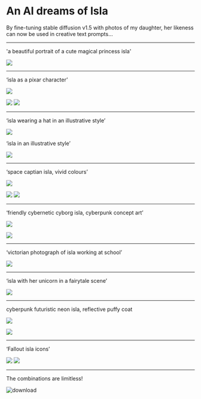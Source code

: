# An AI dreams of Isla
By fine-tuning stable diffusion v1.5 with photos of my daughter, her likeness can now be used in creative text prompts…

----------

 'a beautiful portrait of a cute magical princess isla'

![](https://paper-attachments.dropboxusercontent.com/s_4CA7879DFC94C70670B62BC56CEAECFF9631B09CE8EA1AF056EA901EF99BFBA7_1667443626875_image.png)



----------

 ‘isla as a pixar character’

![](https://paper-attachments.dropboxusercontent.com/s_4CA7879DFC94C70670B62BC56CEAECFF9631B09CE8EA1AF056EA901EF99BFBA7_1667443988180_image.png)

![](https://paper-attachments.dropboxusercontent.com/s_4CA7879DFC94C70670B62BC56CEAECFF9631B09CE8EA1AF056EA901EF99BFBA7_1667444000241_image.png)
![](https://paper-attachments.dropboxusercontent.com/s_4CA7879DFC94C70670B62BC56CEAECFF9631B09CE8EA1AF056EA901EF99BFBA7_1667444015549_image.png)

----------

 ‘isla wearing a hat in an illustrative style’

![](https://paper-attachments.dropboxusercontent.com/s_4CA7879DFC94C70670B62BC56CEAECFF9631B09CE8EA1AF056EA901EF99BFBA7_1667444327065_image.png)


 ‘isla in an illustrative style’

![](https://paper-attachments.dropboxusercontent.com/s_4CA7879DFC94C70670B62BC56CEAECFF9631B09CE8EA1AF056EA901EF99BFBA7_1667444339275_image.png)

----------

 ‘space captian isla, vivid colours’

![](https://paper-attachments.dropboxusercontent.com/s_4CA7879DFC94C70670B62BC56CEAECFF9631B09CE8EA1AF056EA901EF99BFBA7_1667443564032_file.png)

![](https://paper-attachments.dropboxusercontent.com/s_4CA7879DFC94C70670B62BC56CEAECFF9631B09CE8EA1AF056EA901EF99BFBA7_1667443890597_file.png)
![](https://paper-attachments.dropboxusercontent.com/s_4CA7879DFC94C70670B62BC56CEAECFF9631B09CE8EA1AF056EA901EF99BFBA7_1667443925981_file.png)

----------

‘friendly cybernetic cyborg isla, cyberpunk concept art’

![](https://paper-attachments.dropboxusercontent.com/s_4CA7879DFC94C70670B62BC56CEAECFF9631B09CE8EA1AF056EA901EF99BFBA7_1667443571784_image.png)

![](https://paper-attachments.dropboxusercontent.com/s_4CA7879DFC94C70670B62BC56CEAECFF9631B09CE8EA1AF056EA901EF99BFBA7_1667443582467_image.png)

----------

‘victorian photograph of isla working at school’

![](https://paper-attachments.dropboxusercontent.com/s_4CA7879DFC94C70670B62BC56CEAECFF9631B09CE8EA1AF056EA901EF99BFBA7_1667444532840_00377-218899951-victorian+photograph+of+islabarrass+working+at+school+highly+detailed+sharp+focus+Trending+on+Artstation+HQ+deviantart+art.png)

----------

‘isla with her unicorn in a fairytale scene’

![](https://paper-attachments.dropboxusercontent.com/s_4CA7879DFC94C70670B62BC56CEAECFF9631B09CE8EA1AF056EA901EF99BFBA7_1667444718182_00018-2762205800-a+beautiful+p___.png)



----------

cyberpunk futuristic neon isla, reflective puffy coat

![](https://paper-attachments.dropboxusercontent.com/s_4CA7879DFC94C70670B62BC56CEAECFF9631B09CE8EA1AF056EA901EF99BFBA7_1667443591302_image.png)

![](https://paper-attachments.dropboxusercontent.com/s_4CA7879DFC94C70670B62BC56CEAECFF9631B09CE8EA1AF056EA901EF99BFBA7_1667443679551_grid-0011.jpg)

----------

‘Fallout isla icons’

![](https://paper-attachments.dropboxusercontent.com/s_4CA7879DFC94C70670B62BC56CEAECFF9631B09CE8EA1AF056EA901EF99BFBA7_1667444173317_image.png)
![](https://paper-attachments.dropboxusercontent.com/s_4CA7879DFC94C70670B62BC56CEAECFF9631B09CE8EA1AF056EA901EF99BFBA7_1667444189616_image.png)



----------

The combinations are limitless!

![download](https://user-images.githubusercontent.com/7074964/199642104-ceca1b75-9baf-464e-b142-a4545e9dc2eb.jpg)

